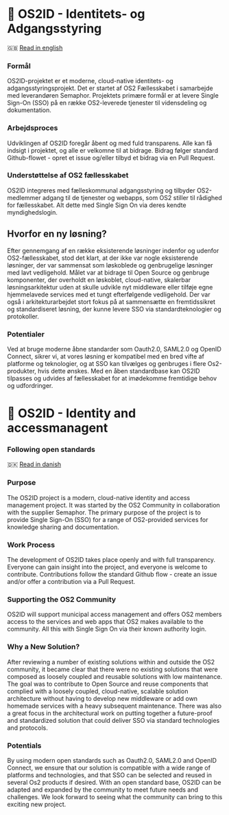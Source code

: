 # 🪪 OS2ID - Identitets- og Adgangsstyring
🇬🇧 [Read in english](#-os2id---identity-and-accessmanagent)

### Formål
OS2ID-projektet er et moderne, cloud-native identitets- og adgangsstyringsprojekt. Det er startet af OS2 Fællesskabet i samarbejde med leverandøren Semaphor. Projektets primære formål er at levere Single Sign-On (SSO) på en række OS2-leverede tjenester til vidensdeling og dokumentation.

### Arbejdsproces
Udviklingen af OS2ID foregår åbent og med fuld transparens. Alle kan få indsigt i projektet, og alle er velkomne til at bidrage. Bidrag følger standard Github-flowet - opret et issue og/eller tilbyd et bidrag via en Pull Request.

### Understøttelse af OS2 fællesskabet
OS2ID integreres med fælleskommunal adgangsstyring og tilbyder OS2-medlemmer adgang til de tjenester og webapps, som OS2 stiller til rådighed for fællesskabet. Alt dette med Single Sign On via deres kendte myndighedslogin.

## Hvorfor en ny løsning?
Efter gennemgang af en række eksisterende løsninger indenfor og udenfor OS2-fællesskabet, stod det klart, at der ikke var nogle eksisterende løsninger, der var sammensat som løskoblede og genbrugelige løsninger med lavt vedligehold. Målet var at bidrage til Open Source og genbruge komponenter, der overholdt en løskoblet, cloud-native, skalerbar løsningsarkitektur uden at skulle udvikle nyt middleware eller tilføje egne hjemmelavede services med et tungt efterfølgende vedligehold.
Der var også i arkitekturarbejdet stort fokus på at sammensætte en fremtidssikret og standardiseret løsning, der kunne levere SSO via standardteknologier og protokoller.

### Potentialer
Ved at bruge moderne åbne standarder som Oauth2.0, SAML2.0 og OpenID Connect, sikrer vi, at vores løsning er kompatibel med en bred vifte af platforme og teknologier, og at SSO kan tilvælges og genbruges i flere Os2-produkter, hvis dette ønskes. Med en åben standardbase kan OS2ID tilpasses og udvides af fællesskabet for at imødekomme fremtidige behov og udfordringer. 

# 

# 🪪 OS2ID - Identity and accessmanagent
### Following open standards
🇩🇰 [Read in danish](#-os2id---identitets--og-adgangsstyring)

### Purpose
The OS2ID project is a modern, cloud-native identity and access management project. It was started by the OS2 Community in collaboration with the supplier Semaphor. The primary purpose of the project is to provide Single Sign-On (SSO) for a range of OS2-provided services for knowledge sharing and documentation.

### Work Process
The development of OS2ID takes place openly and with full transparency. Everyone can gain insight into the project, and everyone is welcome to contribute. Contributions follow the standard Github flow - create an issue and/or offer a contribution via a Pull Request.

### Supporting the OS2 Community
OS2ID will support municipal access management and offers OS2 members access to the services and web apps that OS2 makes available to the community. All this with Single Sign On via their known authority login.

### Why a New Solution?
After reviewing a number of existing solutions within and outside the OS2 community, it became clear that there were no existing solutions that were composed as loosely coupled and reusable solutions with low maintenance. The goal was to contribute to Open Source and reuse components that complied with a loosely coupled, cloud-native, scalable solution architecture without having to develop new middleware or add own homemade services with a heavy subsequent maintenance.
There was also a great focus in the architectural work on putting together a future-proof and standardized solution that could deliver SSO via standard technologies and protocols.

### Potentials
By using modern open standards such as Oauth2.0, SAML2.0 and OpenID Connect, we ensure that our solution is compatible with a wide range of platforms and technologies, and that SSO can be selected and reused in several Os2 products if desired. With an open standard base, OS2ID can be adapted and expanded by the community to meet future needs and challenges. We look forward to seeing what the community can bring to this exciting new project.